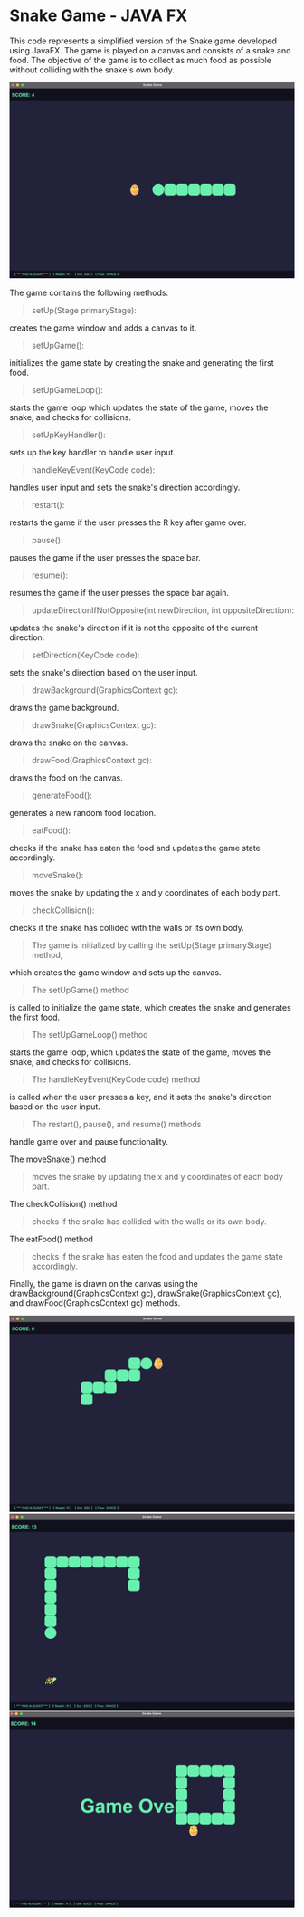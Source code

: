 # Snake Game - JAVA FX

This code represents a simplified version of the Snake game developed using JavaFX.
The game is played on a canvas and consists of a snake and food. 
The objective of the game is to collect as much food as possible without colliding with the snake's own body.

![SnakeGame](src/img/snakegame-01.png)

The game contains the following methods:

> setUp(Stage primaryStage):

creates the game window and adds a canvas to it.

> setUpGame(): 

initializes the game state by creating the snake and generating the first food.

> setUpGameLoop(): 

starts the game loop which updates the state of the game, moves the snake, and checks for collisions.

> setUpKeyHandler(): 

sets up the key handler to handle user input.

> handleKeyEvent(KeyCode code): 

handles user input and sets the snake's direction accordingly.

> restart(): 

restarts the game if the user presses the R key after game over.

> pause(): 

pauses the game if the user presses the space bar.

> resume(): 

resumes the game if the user presses the space bar again.

> updateDirectionIfNotOpposite(int newDirection, int oppositeDirection): 

updates the snake's direction if it is not the opposite of the current direction.

> setDirection(KeyCode code): 

sets the snake's direction based on the user input.

> drawBackground(GraphicsContext gc): 

draws the game background.

> drawSnake(GraphicsContext gc): 

draws the snake on the canvas.

> drawFood(GraphicsContext gc): 

draws the food on the canvas.

> generateFood(): 

generates a new random food location.

> eatFood(): 

checks if the snake has eaten the food and updates the game state accordingly.

> moveSnake(): 

moves the snake by updating the x and y coordinates of each body part.

> checkCollision(): 

checks if the snake has collided with the walls or its own body.

> The game is initialized by calling the setUp(Stage primaryStage) method, 

which creates the game window and sets up the canvas. 

> The setUpGame() method 

is called to initialize the game state, which creates the snake and generates the first food. 

> The setUpGameLoop() method 

starts the game loop, which updates the state of the game, moves the snake, and checks for collisions.

> The handleKeyEvent(KeyCode code) method 

is called when the user presses a key, and it sets the snake's direction based on the user input. 

> The restart(), pause(), and resume() methods 

handle game over and pause functionality.

The moveSnake() method 
> moves the snake by updating the x and y coordinates of each body part. 

The checkCollision() method 
> checks if the snake has collided with the walls or its own body. 

The eatFood() method 
> checks if the snake has eaten the food and updates the game state accordingly.

Finally, the game is drawn on the canvas using the drawBackground(GraphicsContext gc), drawSnake(GraphicsContext gc), and drawFood(GraphicsContext gc) methods.

![SnakeGame](src/img/snakegame-02.png)
![SnakeGame](src/img/snakegame-03.png)
![SnakeGame](src/img/snakegame-04.png)


